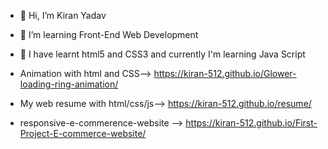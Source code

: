 - 👋 Hi, I’m Kiran Yadav
- 👀 I’m learning Front-End Web Development
- 🌱 I have learnt html5 and CSS3 and currently I'm learning Java Script
- Animation with html and CSS--> https://kiran-512.github.io/Glower-loading-ring-animation/

- My web resume with html/css/js-->  https://kiran-512.github.io/resume/

- responsive-e-commerence-website --> https://kiran-512.github.io/First-Project-E-commerce-website/
<!---
Kiran-512/Kiran-512 is a ✨ special ✨ repository because its `README.md` (this file) appears on your GitHub profile.
You can click the Preview link to take a look at your changes.
--->
